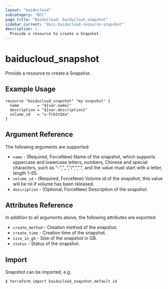```yaml
---
layout: "baiducloud"
subcategory: "BCC"
page_title: "BaiduCloud: baiducloud_snapshot"
sidebar_current: "docs-baiducloud-resource-snapshot"
description: |-
  Provide a resource to create a Snapshot.
---
```


# baiducloud_snapshot

Provide a resource to create a Snapshot.

## Example Usage

```hcl
resource "baiducloud_snapshot" "my-snapshot" {
  name        = "${var.name}"
  description = "${var.description}"
  volume_id   = "v-Trb3rQXa"
}
```

## Argument Reference

The following arguments are supported:

* `name` - (Required, ForceNew) Name of the snapshot, which supports uppercase and lowercase letters, numbers, Chinese and special characters, such as "-","_","/",",".", and the value must start with a letter, length 1-65.
* `volume_id` - (Required, ForceNew) Volume id of the snapshot, this value will be nil if volume has been released.
* `description` - (Optional, ForceNew) Description of the snapshot.

## Attributes Reference

In addition to all arguments above, the following attributes are exported:

* `create_method` - Creation method of the snapshot.
* `create_time` - Creation time of the snapshot.
* `size_in_gb` - Size of the snapshot in GB.
* `status` - Status of the snapshot.


## Import

Snapshot can be imported, e.g.

```hcl
$ terraform import baiducloud_snapshot.default id
```

